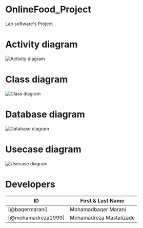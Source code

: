 # OnlineFood_Project
Lab software's Project

# Activity diagram
![Activity diagram](https://uupload.ir/files/izdd_activity_diagram2.jpeg)

# Class diagram
![Class diagram](https://uupload.ir/files/q77i_class_diagram2.jpeg)

# Database diagram
![Database diagram](https://uupload.ir/files/l7m_datebase_diagram2.jpeg)

# Usecase diagram
![Usecase diagram](https://uupload.ir/files/bui7_usecase_diagram2.jpeg)


# Developers
ID | First & Last Name
------------ | -------------
[@baqermarani] | Mohamadbaqer Marani
[@mohamadreza1999] | Mohamadreza Mastalizade
